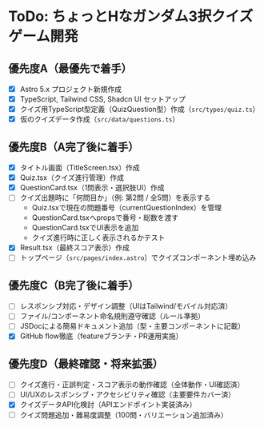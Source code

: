 # ToDo: ちょっとHなガンダム3択クイズゲーム開発

## 優先度A（最優先で着手）
- [x] Astro 5.x プロジェクト新規作成
- [x] TypeScript, Tailwind CSS, Shadcn UI セットアップ
- [x] クイズ用TypeScript型定義（QuizQuestion型）作成（`src/types/quiz.ts`）
- [x] 仮のクイズデータ作成（`src/data/questions.ts`）

## 優先度B（A完了後に着手）
- [x] タイトル画面（TitleScreen.tsx）作成
- [x] Quiz.tsx（クイズ進行管理）作成
- [x] QuestionCard.tsx（1問表示・選択肢UI）作成
- [ ] クイズ出題時に「何問目か」（例: 第2問 / 全5問）を表示する
  - Quiz.tsxで現在の問題番号（currentQuestionIndex）を管理
  - QuestionCard.tsxへpropsで番号・総数を渡す
  - QuestionCard.tsxでUI表示を追加
  - クイズ進行時に正しく表示されるかテスト
- [x] Result.tsx（最終スコア表示）作成
- [ ] トップページ（`src/pages/index.astro`）でクイズコンポーネント埋め込み

## 優先度C（B完了後に着手）
- [ ] レスポンシブ対応・デザイン調整（UIはTailwind/モバイル対応済）
- [ ] ファイル/コンポーネント命名規則遵守確認（ルール準拠）
- [ ] JSDocによる簡易ドキュメント追加（型・主要コンポーネントに記載）
- [x] GitHub flow徹底（featureブランチ・PR運用実施）

## 優先度D（最終確認・将来拡張）
- [ ] クイズ進行・正誤判定・スコア表示の動作確認（全体動作・UI確認済）
- [ ] UI/UXのレスポンシブ・アクセシビリティ確認（主要要件カバー済）
- [x] クイズデータAPI化検討（APIエンドポイント実装済み）
- [ ] クイズ問題追加・難易度調整（100問・バリエーション追加済み）

